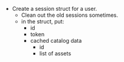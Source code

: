 - Create a session struct for a user.
  - Clean out the old sessions sometimes.
  - in the struct, put:
    - id
    - token
    - cached catalog data
      - id
      - list of assets


